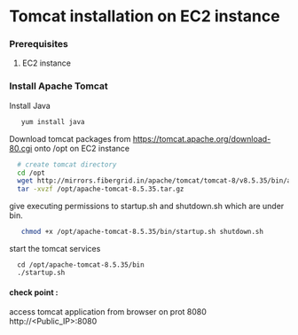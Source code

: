 # Tomcat installation on EC2 instance

### Prerequisites
1. EC2 instance

### Install Apache Tomcat
Install Java 
```sh
   yum install java
```

Download tomcat packages from  https://tomcat.apache.org/download-80.cgi onto /opt on EC2 instance
```sh
  # create tomcat directory
  cd /opt
  wget http://mirrors.fibergrid.in/apache/tomcat/tomcat-8/v8.5.35/bin/apache-tomcat-8.5.35.tar.gz
  tar -xvzf /opt/apache-tomcat-8.5.35.tar.gz
```
give executing permissions to startup.sh and shutdown.sh which are under bin.
```sh
   chmod +x /opt/apache-tomcat-8.5.35/bin/startup.sh shutdown.sh
```
start the tomcat services
```
  cd /opt/apache-tomcat-8.5.35/bin
  ./startup.sh

```
#### check point :
access tomcat application from browser on prot 8080
http://<Public_IP>:8080

